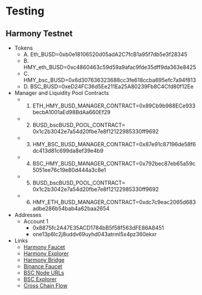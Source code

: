 # Testing

## Harmony Testnet

- Tokens
    - A. Eth_BUSD=0xb0e18106520d05adA2C7fcB1a95f7db5e3f28345
    - B. HMY_eth_BUSD=0xc4860463c59d59a9afac9fde35dff9da363e8425
    - C. HMY_bsc_BUSD=0x6d307636323688cc3fe618ccba695efc7a94f813
    - D. BSC_BUSD=0xeD24FC36d5Ee211Ea25A80239Fb8C4Cfd80f12Ee
- Manager and Liquidity Pool Contracts
    - 1. ETH_HMY_BUSD_MANAGER_CONTRACT=0x89Cb9b988ECe933becbA1001aEd98BdAa660Ef29
    - 2. BUSD_bscBUSD_POOL_CONTRACT= 0x1c2b3042e7a54d20fbe7e8f12122985330ff9692
    - 3. HMY_BSC_BUSD_MANAGER_CONTRACT=0x87e91c87196de58f6dc413d81c699da8ef39e4b9
    - 4. BSC_HMY_BUSD_MANAGER_CONTRACT=0x792bec87eb65a59c5051ee76c19e80d444a3c8e1
    - 5. BUSD_bscBUSD_POOL_CONTRACT= 0x1c2b3042e7a54d20fbe7e8f12122985330ff9692
    - 6. HMY_ETH_BUSD_MANAGER_CONTRACT=0xdc7c9eac2065d683adbe286b54bab4a62baa2654
- Addresses
    - Account 1
        - 0x8875fc2A47E35ACD1784bB5f58f563dFE86A8451
        - one13p6lc2j8uddv69uyhd043atrml5x4pz360ekxr
- Links
    - [Harmony Faucet](https://faucet.pops.one/)
    - [Harmony Explorer](https://explorer.pops.one/)
    - [Harmony Bridge](https://testnet.bridge.hmny.io/erc20)
    - [Binance Faucet](https://testnet.binance.org/faucet-smart)
    - [BSC Node URLs](https://docs.binance.org/smart-chain/developer/rpc.html)
    - [BSC Explorer](https://testnet.bscscan.com/address/0x8875fc2A47E35ACD1784bB5f58f563dFE86A8451#tokentxns)
    - [Cross Chain Flow](https://miro.com/app/board/o9J_l1l6L0I=/)